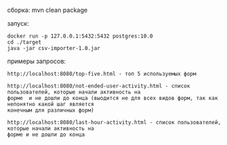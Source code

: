 сборка: mvn clean package

запуск:
 
    docker run -p 127.0.0.1:5432:5432 postgres:10.0 
    cd ./target
    java -jar csv-importer-1.0.jar
    
примеры запросов:

    http://localhost:8080/top-five.html - топ 5 используемых форм
    
    http://localhost:8080/not-ended-user-activity.html - список пользователей, которые начали активность на 
    форме  и не дошли до конца (выодится не для всех видов форм, так как непонятно какой шаг является 
    конечным для различных форм)
    
    http://localhost:8080/last-hour-activity.html - список пользователей, которые начали активность на 
    форме и не дошли до конца
